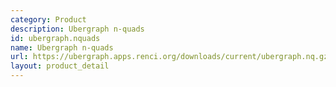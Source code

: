 ```yaml
---
category: Product
description: Ubergraph n-quads
id: ubergraph.nquads
name: Ubergraph n-quads
url: https://ubergraph.apps.renci.org/downloads/current/ubergraph.nq.gz
layout: product_detail
---
```

